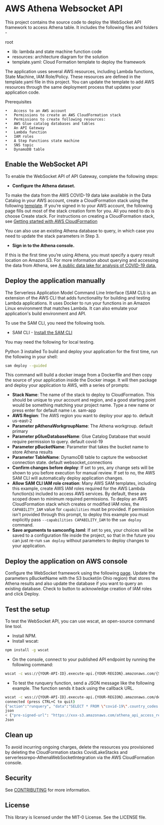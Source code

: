 # AWS Athena Websocket API

This project contains the source code to deploy the WebSocket API framework to access Athena table. It includes the following files and folders -

root
-    lib: lambda and state machine function code
-    resources: architecture diagram for the solution
-    template.yaml: Cloud Formation template to deploy the framework

The application uses several AWS resources, including Lambda functions, State Machine, IAM Role/Policy. These resources are defined in the template.yaml file in this project. You can update the template to add AWS resources through the same deployment process that updates your application code.

Prerequisites

    •	Access to an AWS account
    •	Permissions to create an AWS CloudFormation stack
    •	Permissions to create following resources: 
    •	AWS Glue catalog databases and tables
    •	An API Gateway
    •	Lambda function 
    •	IAM roles
    •	A Step Functions state machine
    •	SNS topic
    •	DynamoDB table

## Enable the WebSocket API
To enable the WebSocket API of API Gateway, complete the following steps: 

*	**Configure the Athena dataset.**

To make the data from the AWS COVID-19 data lake available in the Data Catalog in your AWS account, create a CloudFormation stack using the following [template](https://covid19-lake.s3.us-east-2.amazonaws.com/cfn/CovidLakeStack.template.json). If you’re signed in to your AWS account, the following page fills out most of the stack creation form for you. All you need to do is choose Create stack. For instructions on creating a CloudFormation stack, see [Getting started with AWS CloudFormation](https://docs.aws.amazon.com/AWSCloudFormation/latest/UserGuide/GettingStarted.html)

You can also use an existing Athena database to query, in which case you need to update the stack parameters in Step 3. 

*	**Sign in to the Athena console.**

If this is the first time you’re using Athena, you must specify a query result location on Amazon S3. For more information about querying and accessing the data from Athena, see [A public data lake for analysis of COVID-19 data.](https://aws.amazon.com/blogs/big-data/a-public-data-lake-for-analysis-of-covid-19-data/) 

## Deploy the application manually
The Serverless Application Model Command Line Interface (SAM CLI) is an extension of the AWS CLI that adds functionality for building and testing Lambda applications. It uses Docker to run your functions in an Amazon Linux environment that matches Lambda. It can also emulate your application's build environment and API.

To use the SAM CLI, you need the following tools.

* SAM CLI - [Install the SAM CLI](https://docs.aws.amazon.com/serverless-application-model/latest/developerguide/serverless-sam-cli-install.html)

You may need the following for local testing.

Python 3 installed
To build and deploy your application for the first time, run the following in your shell:

```bash
sam deploy --guided
```

This command will build a docker image from a Dockerfile and then copy the source of your application inside the Docker image. It will then package and deploy your application to AWS, with a series of prompts:

* **Stack Name**: The name of the stack to deploy to CloudFormation. This should be unique to your account and region, and a good starting point would be something matching your project name. Type a new name or press enter for default name i.e. sam-app
* **AWS Region**: The AWS region you want to deploy your app to. default us-east-2
* **Parameter pAthenaWorkgroupName**: The Athena workgroup. default primary
* **Parameter pGlueDatabaseName**: Glue Catalog Database that would require permission to query. default covid-19
* **Parameter pBucketName**: Parameter that takes the bucket name to store Athena results
* **Parameter TableName**: DynamoDB table to capture the websocket connection state. default websocket_connections
* **Confirm changes before deploy**: If set to yes, any change sets will be shown to you before execution for manual review. If set to no, the AWS SAM CLI will automatically deploy application changes.
* **Allow SAM CLI IAM role creation**: Many AWS SAM templates, including this example, create AWS IAM roles required for the AWS Lambda function(s) included to access AWS services. By default, these are scoped down to minimum required permissions. To deploy an AWS CloudFormation stack which creates or modified IAM roles, the `CAPABILITY_IAM` value for `capabilities` must be provided. If permission isn't provided through this prompt, to deploy this example you must explicitly pass `--capabilities CAPABILITY_IAM` to the `sam deploy` command.
* **Save arguments to samconfig.toml**: If set to yes, your choices will be saved to a configuration file inside the project, so that in the future you can just re-run `sam deploy` without parameters to deploy changes to your application.


## Deploy the application on AWS console

Configure the WebSocket framework using the following [page](https://us-east-2.console.aws.amazon.com/lambda/home#/create/app?applicationId=arn:aws:serverlessrepo:us-east-2:461312420708:applications/aws-app-athena-websocket-integration). Update the parameters pBucketName with the S3 bucket(in Ohio region) that stores the Athena results and also update the database if you want to query an existing database. Check to button to acknowledge creation of IAM roles and click Deploy.

## Test the setup
To test the WebSocket API, you can use wscat, an open-source command line tool.

*	Install NPM.
*	Install wscat:

```bash
npm install -g wscat
```

*	On the console, connect to your published API endpoint by running the following command:

```bash
wscat -c wss://{YOUR-API-ID}.execute-api.{YOUR-REGION}.amazonaws.com/{STAGE}
```

*	To test the runquery function, send a JSON message like the following example. The function sends it back using the callback URL.

```bash
wscat -c wss://{YOUR-API-ID}.execute-api.{YOUR-REGION}.amazonaws.com/dev
connected (press CTRL+C to quit)
{"action":"runquery", "data":"SELECT * FROM \"covid-19\".country_codes limit 5"}
json
< {"pre-signed-url": "https://xxx-s3.amazonaws.com/athena_api_access_results/xxxxx.csv?"}
Json
```

## Clean up
To avoid incurring ongoing charges, delete the resources you provisioned by deleting the CloudFormation stacks CovidLakeStacks and serverlessrepo-AthenaWebSocketIntegration via the AWS CloudFormation console. 


## Security

See [CONTRIBUTING](CONTRIBUTING.md#security-issue-notifications) for more information.


## License

This library is licensed under the MIT-0 License. See the LICENSE file.